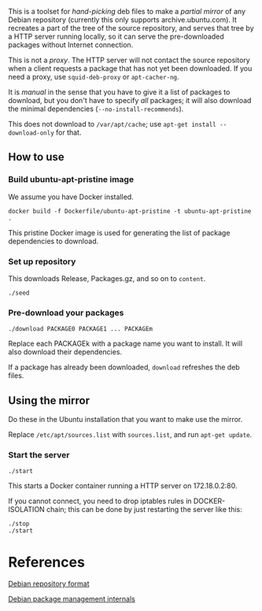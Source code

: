 This is a toolset for *hand-picking* deb files to make a
*partial mirror* of any Debian repository
(currently this only supports archive.ubuntu.com).
It recreates a part of the tree of the source repository,
and serves that tree by a HTTP server running locally,
so it can serve the pre-downloaded packages without Internet connection.

This is not a *proxy*. The HTTP server will not contact
the source repository when a client requests
a package that has not yet been downloaded.
If you need a proxy, use `squid-deb-proxy` or `apt-cacher-ng`.

It is *manual* in the sense that you have to give it
a list of packages to download, but you don't have to specify
*all* packages; it will also download the minimal dependencies
(`--no-install-recommends`).

This does not download to `/var/apt/cache`;
use `apt-get install --download-only` for that.

## How to use

### Build ubuntu-apt-pristine image

We assume you have Docker installed.

```
docker build -f Dockerfile/ubuntu-apt-pristine -t ubuntu-apt-pristine .
```

This pristine Docker image is used for generating
the list of package dependencies to download.

### Set up repository

This downloads Release, Packages.gz, and so on to `content`.

```
./seed
```

### Pre-download your packages

```
./download PACKAGE0 PACKAGE1 ... PACKAGEm
```

Replace each PACKAGEk with a package name you want to install.
It will also download their dependencies.

If a package has already been downloaded,
`download` refreshes the deb files.

## Using the mirror

Do these in the Ubuntu installation that you want to make use the mirror.

Replace `/etc/apt/sources.list` with `sources.list`,
and run `apt-get update`.

### Start the server

```
./start
```

This starts a Docker container running a HTTP server on 172.18.0.2:80.

If you cannot connect, you need to drop iptables rules in DOCKER-ISOLATION chain;
this can be done by just restarting the server like this:

```
./stop
./start
```

# References

[Debian repository format](https://wiki.debian.org/RepositoryFormat)

[Debian package management internals](https://www.debian.org/doc/manuals/debian-reference/ch02.en.html#_debian_package_management_internals)
